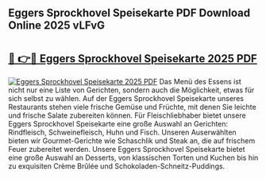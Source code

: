 ## Eggers Sprockhovel Speisekarte PDF Download Online 2025 vLFvG

# <h2><a href="http://gcctw1.nevu.top/?p=Eggers+Sprockhovel+Speisekarte">🔗 👉🔴 Eggers Sprockhovel Speisekarte 2025 PDF</a></h2>

[![Eggers Sprockhovel Speisekarte 2025 PDF](https://i.imgur.com/dBaPXMq.png)](http://gcctw1.nevu.top/?p=Eggers+Sprockhovel+Speisekarte)
Das Menü des Essens ist nicht nur eine Liste von Gerichten, sondern auch die Möglichkeit, etwas für sich selbst zu wählen. Auf der Eggers Sprockhovel Speisekarte unseres Restaurants stehen viele frische Gemüse und Früchte, mit denen Sie leichte und frische Salate zubereiten können. Für Fleischliebhaber bietet unsere Eggers Sprockhovel Speisekarte eine große Auswahl an Gerichten: Rindfleisch, Schweinefleisch, Huhn und Fisch. Unseren Auserwählten bieten wir Gourmet-Gerichte wie Schaschlik und Steak an, die auf frischem Feuer zubereitet werden. Unsere Eggers Sprockhovel Speisekarte bietet eine große Auswahl an Desserts, von klassischen Torten und Kuchen bis hin zu exquisiten Crème Brûlée und Schokoladen-Schneitz-Puddings.
